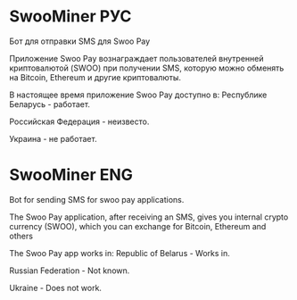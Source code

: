 # SwooMiner РУС
Бот для отправки SMS для Swoo Pay

Приложение Swoo Pay вознаграждает пользователей внутренней криптовалютой (SWOO) при получении SMS, которую можно обменять на Bitcoin, Ethereum и другие криптовалюты.

В настоящее время приложение Swoo Pay доступно в:
Республике Беларусь - работает.

Российская Федерация - неизвесто.

Украина - не работает.

# SwooMiner ENG
Bot for sending SMS for swoo pay applications.

The Swoo Pay application, after receiving an SMS, gives you internal crypto currency (SWOO), which you can exchange for Bitcoin, Ethereum and others

The Swoo Pay app works in:
Republic of Belarus - Works in.

Russian Federation - Not known.

Ukraine - Does not work.
